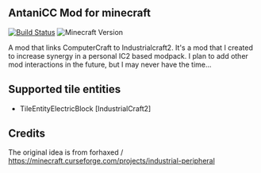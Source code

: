 ## AntaniCC Mod for minecraft
[![Build Status](https://travis-ci.org/admiral0/AntaniCC.svg?branch=master)](https://travis-ci.org/admiral0/AntaniCC)
![Minecraft Version](https://img.shields.io/badge/minecraft-1.10.2-green.svg)

A mod that links ComputerCraft to Industrialcraft2. It's a mod that I created to increase synergy in a personal 
IC2 based modpack. I plan to add other mod interactions in the future, but I may never have the time...

## Supported tile entities
   * TileEntityElectricBlock [IndustrialCraft2]
   
## Credits
The original idea is from forhaxed / https://minecraft.curseforge.com/projects/industrial-peripheral